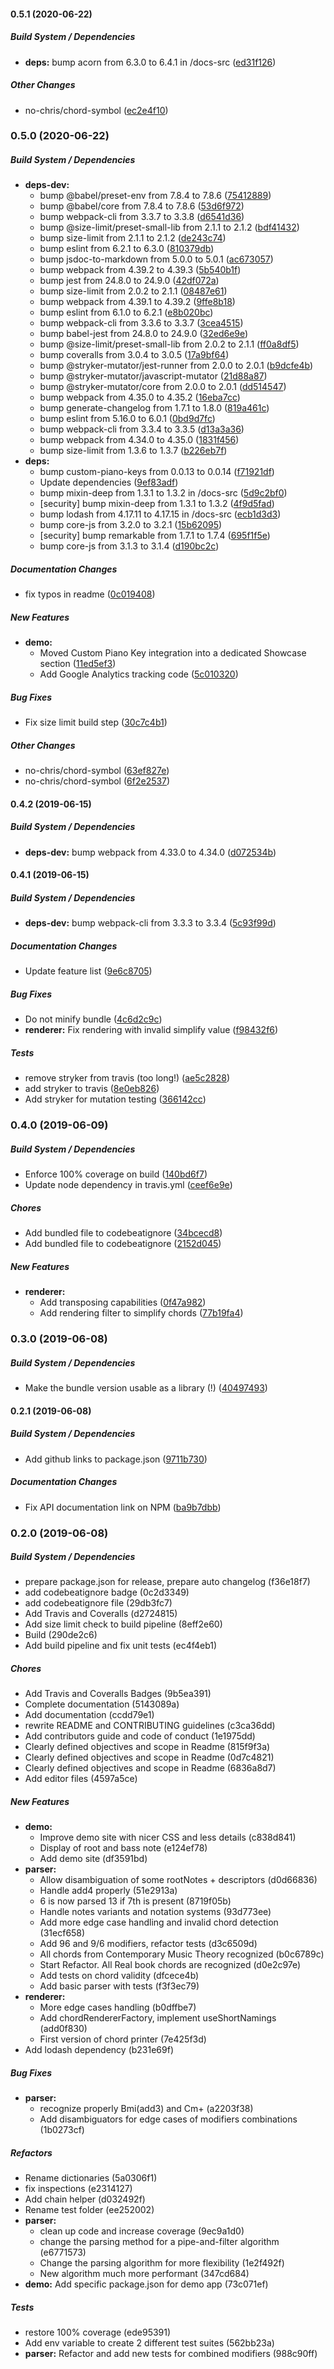 #### 0.5.1 (2020-06-22)

##### Build System / Dependencies

* **deps:**  bump acorn from 6.3.0 to 6.4.1 in /docs-src ([ed31f126](https://github.com/no-chris/chord-symbol/commit/ed31f126317df1fa460119fd71189f53fa1731d8))

##### Other Changes

* no-chris/chord-symbol ([ec2e4f10](https://github.com/no-chris/chord-symbol/commit/ec2e4f103b0ca17a3f9b9299869492da55a1d330))

### 0.5.0 (2020-06-22)

##### Build System / Dependencies

* **deps-dev:**
  *  bump @babel/preset-env from 7.8.4 to 7.8.6 ([75412889](https://github.com/no-chris/chord-symbol/commit/7541288920a2937e0c782b0dd47bc6e91873b1f9))
  *  bump @babel/core from 7.8.4 to 7.8.6 ([53d6f972](https://github.com/no-chris/chord-symbol/commit/53d6f9721edf4166b74b79b1bdd08eeaddc0b724))
  *  bump webpack-cli from 3.3.7 to 3.3.8 ([d6541d36](https://github.com/no-chris/chord-symbol/commit/d6541d36b548c83afe3fe3f2750e98793df8a7fe))
  *  bump @size-limit/preset-small-lib from 2.1.1 to 2.1.2 ([bdf41432](https://github.com/no-chris/chord-symbol/commit/bdf4143227623b3be4869448b52058fabdb1f067))
  *  bump size-limit from 2.1.1 to 2.1.2 ([de243c74](https://github.com/no-chris/chord-symbol/commit/de243c747e508fc38b63fb6bb944d08e8c5d12cf))
  *  bump eslint from 6.2.1 to 6.3.0 ([810379db](https://github.com/no-chris/chord-symbol/commit/810379db1300984ead6a0d87f9888028c3911cba))
  *  bump jsdoc-to-markdown from 5.0.0 to 5.0.1 ([ac673057](https://github.com/no-chris/chord-symbol/commit/ac6730576178d7ade9013acc36e8c55e4e5cebe1))
  *  bump webpack from 4.39.2 to 4.39.3 ([5b540b1f](https://github.com/no-chris/chord-symbol/commit/5b540b1f127e189660c814bf6bad510f6bfc74d9))
  *  bump jest from 24.8.0 to 24.9.0 ([42df072a](https://github.com/no-chris/chord-symbol/commit/42df072a0361f464e741c0622166de1695739e72))
  *  bump size-limit from 2.0.2 to 2.1.1 ([08487e61](https://github.com/no-chris/chord-symbol/commit/08487e619756e37c5556f5eae5b97fa712d12c95))
  *  bump webpack from 4.39.1 to 4.39.2 ([9ffe8b18](https://github.com/no-chris/chord-symbol/commit/9ffe8b18fbf79b4559d0edb209a953b633186b82))
  *  bump eslint from 6.1.0 to 6.2.1 ([e8b020bc](https://github.com/no-chris/chord-symbol/commit/e8b020bc72e0f6a412fdef97b13d0dace9dc8693))
  *  bump webpack-cli from 3.3.6 to 3.3.7 ([3cea4515](https://github.com/no-chris/chord-symbol/commit/3cea4515c1dd619427e67a2904165f8d9823d465))
  *  bump babel-jest from 24.8.0 to 24.9.0 ([32ed6e9e](https://github.com/no-chris/chord-symbol/commit/32ed6e9ee5863dabb5a74d5427318e76b54cc650))
  *  bump @size-limit/preset-small-lib from 2.0.2 to 2.1.1 ([ff0a8df5](https://github.com/no-chris/chord-symbol/commit/ff0a8df5256247370499fe1216f6873624f8224a))
  *  bump coveralls from 3.0.4 to 3.0.5 ([17a9bf64](https://github.com/no-chris/chord-symbol/commit/17a9bf6403060c489341ac6fed51cd41c1c18183))
  *  bump @stryker-mutator/jest-runner from 2.0.0 to 2.0.1 ([b9dcfe4b](https://github.com/no-chris/chord-symbol/commit/b9dcfe4bda8b12bc64b0adbf749ae9a013ca59a5))
  *  bump @stryker-mutator/javascript-mutator ([21d88a87](https://github.com/no-chris/chord-symbol/commit/21d88a87930a2e87fcd57be453a2a1cf9f6381a9))
  *  bump @stryker-mutator/core from 2.0.0 to 2.0.1 ([dd514547](https://github.com/no-chris/chord-symbol/commit/dd5145473e93e0d9da4c65f32c7bc456f963da94))
  *  bump webpack from 4.35.0 to 4.35.2 ([16eba7cc](https://github.com/no-chris/chord-symbol/commit/16eba7ccc7ed5cf2442dc7193882028ba07f7806))
  *  bump generate-changelog from 1.7.1 to 1.8.0 ([819a461c](https://github.com/no-chris/chord-symbol/commit/819a461c4e1a94db55441bdfda471ffb018f689d))
  *  bump eslint from 5.16.0 to 6.0.1 ([0bd9d7fc](https://github.com/no-chris/chord-symbol/commit/0bd9d7fce0f8108e774be6bccc5282ff21672134))
  *  bump webpack-cli from 3.3.4 to 3.3.5 ([d13a3a36](https://github.com/no-chris/chord-symbol/commit/d13a3a36121af7cbaee4a40cd7f5e320099403af))
  *  bump webpack from 4.34.0 to 4.35.0 ([1831f456](https://github.com/no-chris/chord-symbol/commit/1831f456f123cf27c3ac2ea32d27711215eb59dc))
  *  bump size-limit from 1.3.6 to 1.3.7 ([b226eb7f](https://github.com/no-chris/chord-symbol/commit/b226eb7f76d10bc28c84ab51f984477b02456b1b))
* **deps:**
  *  bump custom-piano-keys from 0.0.13 to 0.0.14 ([f71921df](https://github.com/no-chris/chord-symbol/commit/f71921df58732e35444649eff5b4ced15e271f97))
  *  Update dependencies ([9ef83adf](https://github.com/no-chris/chord-symbol/commit/9ef83adf452df8932fbe4d379282e4468ff85964))
  *  bump mixin-deep from 1.3.1 to 1.3.2 in /docs-src ([5d9c2bf0](https://github.com/no-chris/chord-symbol/commit/5d9c2bf08bfd9b32e36cfe694e3d7f0a9224f078))
  *  [security] bump mixin-deep from 1.3.1 to 1.3.2 ([4f9d5fad](https://github.com/no-chris/chord-symbol/commit/4f9d5fad5ca1e7a6d876f4a5ab8923e1cdeb8066))
  *  bump lodash from 4.17.11 to 4.17.15 in /docs-src ([ecb1d3d3](https://github.com/no-chris/chord-symbol/commit/ecb1d3d305a94b59c13586739a1b02d63e34330b))
  *  bump core-js from 3.2.0 to 3.2.1 ([15b62095](https://github.com/no-chris/chord-symbol/commit/15b620952534361e846d69c1ae0bff55343f5782))
  *  [security] bump remarkable from 1.7.1 to 1.7.4 ([695f1f5e](https://github.com/no-chris/chord-symbol/commit/695f1f5eb0d8ac40f25e09f4ce34358ab174123a))
  *  bump core-js from 3.1.3 to 3.1.4 ([d190bc2c](https://github.com/no-chris/chord-symbol/commit/d190bc2c8621dbfcb6da933cc5e2013d60be4a24))

##### Documentation Changes

*  fix typos in readme ([0c019408](https://github.com/no-chris/chord-symbol/commit/0c019408fc5cb2c776e6553f22f8502dec93ff8f))

##### New Features

* **demo:**
  *  Moved Custom Piano Key integration into a dedicated Showcase section ([11ed5ef3](https://github.com/no-chris/chord-symbol/commit/11ed5ef3b9ed9f3b5605128c0594770ce14372ee))
  *  Add Google Analytics tracking code ([5c010320](https://github.com/no-chris/chord-symbol/commit/5c0103209f574f21ab4d0df8d66785b070bfa655))

##### Bug Fixes

*  Fix size limit build step ([30c7c4b1](https://github.com/no-chris/chord-symbol/commit/30c7c4b13f01dbf5abdf9bd6ab82d87df416ba93))

##### Other Changes

* no-chris/chord-symbol ([63ef827e](https://github.com/no-chris/chord-symbol/commit/63ef827e264f1e41124acfd40c7ee2889e6e5458))
* no-chris/chord-symbol ([6f2e2537](https://github.com/no-chris/chord-symbol/commit/6f2e25379e0c974b6467d206f61225803d1d10e8))

#### 0.4.2 (2019-06-15)

##### Build System / Dependencies

* **deps-dev:**  bump webpack from 4.33.0 to 4.34.0 ([d072534b](https://github.com/no-chris/chord-symbol/commit/d072534b6aafdd0bd85a6fd563e1408734d21581))

#### 0.4.1 (2019-06-15)

##### Build System / Dependencies

* **deps-dev:**  bump webpack-cli from 3.3.3 to 3.3.4 ([5c93f99d](https://github.com/no-chris/chord-symbol/commit/5c93f99db614407e94a4a8c82697b3be218bfa05))

##### Documentation Changes

*  Update feature list ([9e6c8705](https://github.com/no-chris/chord-symbol/commit/9e6c87058e8f3abcbe03362966577b0a5b35bdcc))

##### Bug Fixes

*  Do not minify bundle ([4c6d2c9c](https://github.com/no-chris/chord-symbol/commit/4c6d2c9c425f3bec436eec3c5ed07047bebfb0fd))
* **renderer:**  Fix rendering with invalid simplify value ([f98432f6](https://github.com/no-chris/chord-symbol/commit/f98432f6ce5ab9d62b2d21f4101a8fe587223719))

##### Tests

*  remove stryker from travis (too long!) ([ae5c2828](https://github.com/no-chris/chord-symbol/commit/ae5c2828fac18c06759a8b0fd8486c37ba6712bf))
*  add stryker to travis ([8e0eb826](https://github.com/no-chris/chord-symbol/commit/8e0eb826f99f1c34506c430f53823009096b019c))
*  Add stryker for mutation testing ([366142cc](https://github.com/no-chris/chord-symbol/commit/366142ccefa465e185935a7d4088421b8b380a1d))

### 0.4.0 (2019-06-09)

##### Build System / Dependencies

*  Enforce 100% coverage on build ([140bd6f7](https://github.com/no-chris/chord-symbol/commit/140bd6f79e6854e0d94b75e49b2659cbd5690d74))
*  Update node dependency in travis.yml ([ceef6e9e](https://github.com/no-chris/chord-symbol/commit/ceef6e9eb62042e324dd6754407ab3d3d85d8880))

##### Chores

*  Add bundled file to codebeatignore ([34bcecd8](https://github.com/no-chris/chord-symbol/commit/34bcecd8203c074eb29f0b4155d5f74acbf6e02f))
*  Add bundled file to codebeatignore ([2152d045](https://github.com/no-chris/chord-symbol/commit/2152d0459feca4a5bb4522c7a7f1410450acc0e2))

##### New Features

* **renderer:**
  *  Add transposing capabilities ([0f47a982](https://github.com/no-chris/chord-symbol/commit/0f47a982bdfa9de9f4434206e810f02029a155ae))
  *  Add rendering filter to simplify chords ([77b19fa4](https://github.com/no-chris/chord-symbol/commit/77b19fa4d93e21389a1f27e6d20a0e1d69aaacd6))

### 0.3.0 (2019-06-08)

##### Build System / Dependencies

*  Make the bundle version usable as a library (!) ([40497493](https://github.com/no-chris/chord-symbol/commit/40497493a6049bc982cd387d74af20b08f3bdacd))

#### 0.2.1 (2019-06-08)

##### Build System / Dependencies

*  Add github links to package.json ([9711b730](https://github.com/no-chris/chord-symbol/commit/9711b7308871446f00d4fa32e787b21c318165ec))

##### Documentation Changes

*  Fix API documentation link on NPM ([ba9b7dbb](https://github.com/no-chris/chord-symbol/commit/ba9b7dbb68e858d7f3f4df5ffdc84314d5a868c9))

### 0.2.0 (2019-06-08)

##### Build System / Dependencies

*  prepare package.json for release, prepare auto changelog (f36e18f7)
*  add codebeatignore badge (0c2d3349)
*  add codebeatignore file (29db3fc7)
*  Add Travis and Coveralls (d2724815)
*  Add size limit check to build pipeline (8eff2e60)
*  Build (290de2c6)
*  Add build pipeline and fix unit tests (ec4f4eb1)

##### Chores

*  Add Travis and Coveralls Badges (9b5ea391)
*  Complete documentation (5143089a)
*  Add documentation (ccdd79e1)
*  rewrite README and CONTRIBUTING guidelines (c3ca36dd)
*  Add contributors guide and code of conduct (1e1975dd)
*  Clearly defined objectives and scope in Readme (815f9f3a)
*  Clearly defined objectives and scope in Readme (0d7c4821)
*  Clearly defined objectives and scope in Readme (6836a8d7)
*  Add editor files (4597a5ce)

##### New Features

* **demo:**
  *  Improve demo site with nicer CSS and less details (c838d841)
  *  Display of root and bass note (e124ef78)
  *  Add demo site (df3591bd)
* **parser:**
  *  Allow disambiguation of some rootNotes + descriptors (d0d66836)
  *  Handle add4 properly (51e2913a)
  *  6 is now parsed 13 if 7th is present (8719f05b)
  *  Handle notes variants and notation systems (93d773ee)
  *  Add more edge case handling and invalid chord detection (31ecf658)
  *  Add 96 and 9/6 modifiers, refactor tests (d3c6509d)
  *  All chords from Contemporary Music Theory recognized (b0c6789c)
  *  Start Refactor. All Real book chords are recognized (d0e2c97e)
  *  Add tests on chord validity (dfcece4b)
  *  Add basic parser with tests (f3f3ec79)
* **renderer:**
  *  More edge cases handling (b0dffbe7)
  *  Add chordRendererFactory, implement useShortNamings (add0f830)
  *  First version of chord printer (7e425f3d)
*  Add lodash dependency (b231e69f)

##### Bug Fixes

* **parser:**
  *  recognize properly Bmi(add3) and Cm+ (a2203f38)
  *  Add disambiguators for edge cases of modifiers combinations (1b0273cf)

##### Refactors

*  Rename dictionaries (5a0306f1)
*  fix inspections (e2314127)
*  Add chain helper (d032492f)
*  Rename test folder (ee252002)
* **parser:**
  *  clean up code and increase coverage (9ec9a1d0)
  *  change the parsing method for a pipe-and-filter algorithm (e6771573)
  *  Change the parsing algorithm for more flexibility (1e2f492f)
  *  New algorithm much more performant (347cd684)
* **demo:**  Add specific package.json for demo app (73c071ef)

##### Tests

*  restore 100% coverage (ede95391)
*  Add env variable to create 2 different test suites (562bb23a)
* **parser:**  Refactor and add new tests for combined modifiers (988c90ff)

